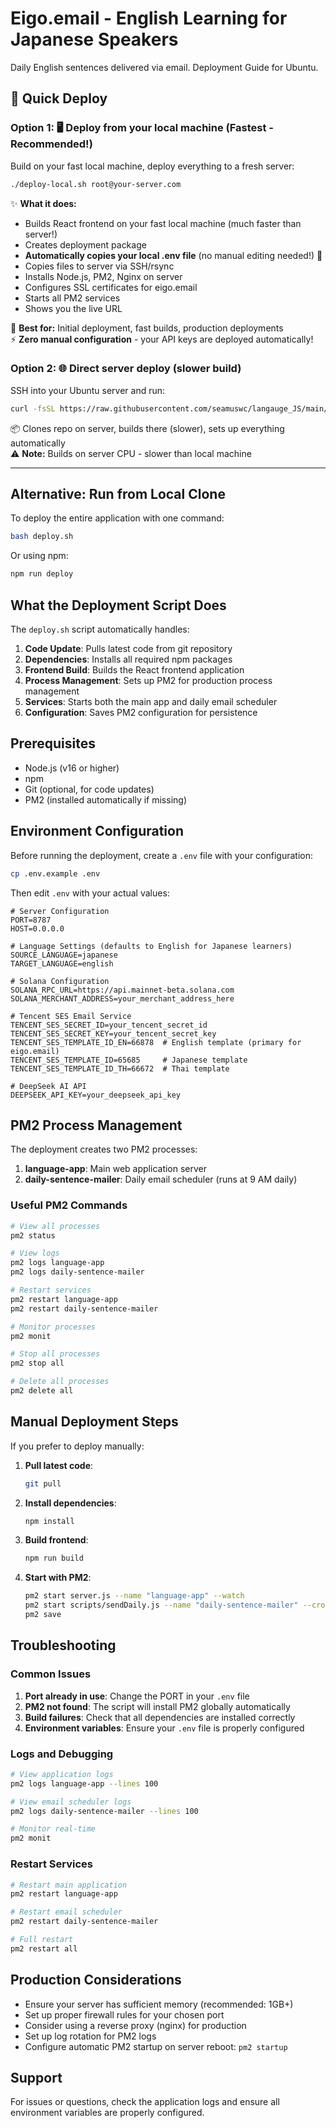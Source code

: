 # Eigo.email - English Learning for Japanese Speakers

Daily English sentences delivered via email. Deployment Guide for Ubuntu.

## 🚀 Quick Deploy

### Option 1: 🖥️ Deploy from your local machine (Fastest - Recommended!)

Build on your fast local machine, deploy everything to a fresh server:

```bash
./deploy-local.sh root@your-server.com
```

✨ **What it does:**
- Builds React frontend on your fast local machine (much faster than server!)
- Creates deployment package
- **Automatically copies your local .env file** (no manual editing needed!) 🔑
- Copies files to server via SSH/rsync
- Installs Node.js, PM2, Nginx on server
- Configures SSL certificates for eigo.email
- Starts all PM2 services
- Shows you the live URL

🎯 **Best for:** Initial deployment, fast builds, production deployments  
⚡ **Zero manual configuration** - your API keys are deployed automatically!

### Option 2: 🌐 Direct server deploy (slower build)

SSH into your Ubuntu server and run:

```bash
curl -fsSL https://raw.githubusercontent.com/seamuswc/langauge_JS/main/deploy.sh | bash
```

📦 Clones repo on server, builds there (slower), sets up everything automatically  
⚠️ **Note:** Builds on server CPU - slower than local machine

---

## Alternative: Run from Local Clone

To deploy the entire application with one command:

```bash
bash deploy.sh
```

Or using npm:

```bash
npm run deploy
```

## What the Deployment Script Does

The `deploy.sh` script automatically handles:

1. **Code Update**: Pulls latest code from git repository
2. **Dependencies**: Installs all required npm packages
3. **Frontend Build**: Builds the React frontend application
4. **Process Management**: Sets up PM2 for production process management
5. **Services**: Starts both the main app and daily email scheduler
6. **Configuration**: Saves PM2 configuration for persistence

## Prerequisites

- Node.js (v16 or higher)
- npm
- Git (optional, for code updates)
- PM2 (installed automatically if missing)

## Environment Configuration

Before running the deployment, create a `.env` file with your configuration:

```bash
cp .env.example .env
```

Then edit `.env` with your actual values:

```env
# Server Configuration
PORT=8787
HOST=0.0.0.0

# Language Settings (defaults to English for Japanese learners)
SOURCE_LANGUAGE=japanese
TARGET_LANGUAGE=english

# Solana Configuration
SOLANA_RPC_URL=https://api.mainnet-beta.solana.com
SOLANA_MERCHANT_ADDRESS=your_merchant_address_here

# Tencent SES Email Service
TENCENT_SES_SECRET_ID=your_tencent_secret_id
TENCENT_SES_SECRET_KEY=your_tencent_secret_key
TENCENT_SES_TEMPLATE_ID_EN=66878  # English template (primary for eigo.email)
TENCENT_SES_TEMPLATE_ID=65685     # Japanese template
TENCENT_SES_TEMPLATE_ID_TH=66672  # Thai template

# DeepSeek AI API
DEEPSEEK_API_KEY=your_deepseek_api_key
```

## PM2 Process Management

The deployment creates two PM2 processes:

1. **language-app**: Main web application server
2. **daily-sentence-mailer**: Daily email scheduler (runs at 9 AM daily)

### Useful PM2 Commands

```bash
# View all processes
pm2 status

# View logs
pm2 logs language-app
pm2 logs daily-sentence-mailer

# Restart services
pm2 restart language-app
pm2 restart daily-sentence-mailer

# Monitor processes
pm2 monit

# Stop all processes
pm2 stop all

# Delete all processes
pm2 delete all
```

## Manual Deployment Steps

If you prefer to deploy manually:

1. **Pull latest code**:
   ```bash
   git pull
   ```

2. **Install dependencies**:
   ```bash
   npm install
   ```

3. **Build frontend**:
   ```bash
   npm run build
   ```

4. **Start with PM2**:
   ```bash
   pm2 start server.js --name "language-app" --watch
   pm2 start scripts/sendDaily.js --name "daily-sentence-mailer" --cron "0 9 * * *" --no-autorestart
   pm2 save
   ```

## Troubleshooting

### Common Issues

1. **Port already in use**: Change the PORT in your `.env` file
2. **PM2 not found**: The script will install PM2 globally automatically
3. **Build failures**: Check that all dependencies are installed correctly
4. **Environment variables**: Ensure your `.env` file is properly configured

### Logs and Debugging

```bash
# View application logs
pm2 logs language-app --lines 100

# View email scheduler logs
pm2 logs daily-sentence-mailer --lines 100

# Monitor real-time
pm2 monit
```

### Restart Services

```bash
# Restart main application
pm2 restart language-app

# Restart email scheduler
pm2 restart daily-sentence-mailer

# Full restart
pm2 restart all
```

## Production Considerations

- Ensure your server has sufficient memory (recommended: 1GB+)
- Set up proper firewall rules for your chosen port
- Consider using a reverse proxy (nginx) for production
- Set up log rotation for PM2 logs
- Configure automatic PM2 startup on server reboot: `pm2 startup`

## Support

For issues or questions, check the application logs and ensure all environment variables are properly configured.
